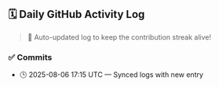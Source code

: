 ## 🗓️ Daily GitHub Activity Log

> 🤖 Auto-updated log to keep the contribution streak alive!

### ✅ Commits

- 🕒 2025-08-06 17:15 UTC — Synced logs with new entry

